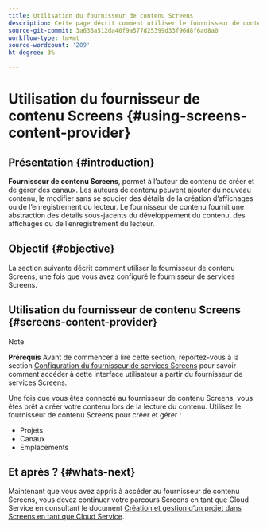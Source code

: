 ```yaml
---
title: Utilisation du fournisseur de contenu Screens
description: Cette page décrit comment utiliser le fournisseur de contenu Screens pour créer du contenu.
source-git-commit: 3a636a512da40f9a577d25399d33f96d8f6ad8a0
workflow-type: tm+mt
source-wordcount: '209'
ht-degree: 3%

---
```



# Utilisation du fournisseur de contenu Screens {#using-screens-content-provider}

## Présentation {#introduction}

**Fournisseur de contenu Screens**, permet à l’auteur de contenu de créer et de gérer des canaux. Les auteurs de contenu peuvent ajouter du nouveau contenu, le modifier sans se soucier des détails de la création d’affichages ou de l’enregistrement du lecteur. Le fournisseur de contenu fournit une abstraction des détails sous-jacents du développement du contenu, des affichages ou de l’enregistrement du lecteur.

## Objectif {#objective}

La section suivante décrit comment utiliser le fournisseur de contenu Screens, une fois que vous avez configuré le fournisseur de services Screens.

## Utilisation du fournisseur de contenu Screens {#screens-content-provider}

>[!NOTE]
>**Prérequis**
>Avant de commencer à lire cette section, reportez-vous à la section [Configuration du fournisseur de services Screens](https://experienceleague.adobe.com/docs/experience-manager-cloud-service/screens-as-cloud-service/configure-screens-cloud/navigating-to-screens-services-provider.html?lang=en) pour savoir comment accéder à cette interface utilisateur à partir du fournisseur de services Screens.

Une fois que vous êtes connecté au fournisseur de contenu Screens, vous êtes prêt à créer votre contenu lors de la lecture du contenu. Utilisez le fournisseur de contenu Screens pour créer et gérer :

* Projets
* Canaux
* Emplacements

## Et après ? {#whats-next}

Maintenant que vous avez appris à accéder au fournisseur de contenu Screens, vous devez continuer votre parcours Screens en tant que Cloud Service en consultant le document [Création et gestion d’un projet dans Screens en tant que Cloud Service](https://experienceleague.adobe.com/docs/experience-manager-cloud-service/screens-as-cloud-service/create-content/creating-projects-screens-cloud.html?lang=en).


